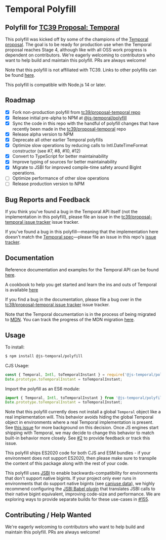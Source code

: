 # Temporal Polyfill

## Polyfill for [TC39 Proposal: Temporal](https://github.com/tc39/proposal-temporal)

This polyfill was kicked off by some of the champions of the [Temporal proposal](https://github.com/tc39/proposal-temporal).
The goal is to be ready for production use when the Temporal proposal reaches Stage 4, although like with all OSS work progress is dependent on contributors.
We're eagerly welcoming to contributors who want to help build and maintain this polyfill.
PRs are always welcome!

Note that this polyfill is not affiliated with TC39. Links to other polyfills can be found [here](https://github.com/tc39/proposal-temporal/tree/main/#polyfill).

This polyfill is compatible with Node.js 14 or later.

## Roadmap

- [x] Fork non-production polyfill from [tc39/proposal-temporal repo](https://github.com/tc39/proposal-temporal/tree/main/polyfill)
- [x] Release initial pre-alpha to NPM at [@js-temporal/polyfill](https://www.npmjs.com/package/@js-temporal/polyfill)
- [x] Sync the code in this repo with the handful of polyfill changes that have recently been made in the [tc39/proposal-temporal](https://github.com/tc39/proposal-temporal) repo
- [x] Release alpha version to NPM
- [x] Deprecate all other earlier Temporal polyfills
- [x] Optimize slow operations by reducing calls to Intl.DateTimeFormat constructor (see #7, #8, #10, #12)
- [x] Convert to TypeScript for better maintainability
- [x] Improve typing of sources for better maintainability
- [x] Migrate to JSBI for improved compile-time safety around BigInt operations.
- [ ] Optimize performance of other slow operations
- [ ] Release production version to NPM

## Bug Reports and Feedback

If you think you've found a bug in the Temporal API itself (not the implementation in this polyfill), please file an issue in the [tc39/proposal-temporal issue tracker](https://github.com/tc39/proposal-temporal/issues) issue tracker.

If you've found a bug in this polyfill&mdash;meaning that the implementation here doesn't match the [Temporal spec](https://tc39.es/proposal-temporal/)&mdash;please file an issue in this repo's [issue tracker](https://github.com/js-temporal/temporal-polyfill/issues).

## Documentation

Reference documentation and examples for the Temporal API can be found [here](https://tc39.es/proposal-temporal/docs/index.html).

A cookbook to help you get started and learn the ins and outs of Temporal is available [here](https://tc39.es/proposal-temporal/docs/index.html)

If you find a bug in the documentation, please file a bug over in the [tc39/proposal-temporal issue tracker](https://github.com/tc39/proposal-temporal/issues) issue tracker.

Note that the Temporal documentation is in the process of being migrated to [MDN](https://developer.mozilla.org/en-US/docs/Web/JavaScript).
You can track the progress of the MDN migration [here](https://github.com/tc39/proposal-temporal/issues/1449).

## Usage

To install:

```bash
$ npm install @js-temporal/polyfill
```

CJS Usage:

```javascript
const { Temporal, Intl, toTemporalInstant } = require('@js-temporal/polyfill');
Date.prototype.toTemporalInstant = toTemporalInstant;
```

Import the polyfill as an ES6 module:

```javascript
import { Temporal, Intl, toTemporalInstant } from '@js-temporal/polyfill';
Date.prototype.toTemporalInstant = toTemporalInstant;
```

Note that this polyfill currently does not install a global `Temporal` object like a real implementation will.
This behavior avoids hiding the global Temporal object in environments where a real Temporal implementation is present.
See [this issue](https://github.com/tc39/proposal-temporal/issues/778) for more background on this decision.
Once JS engines start shipping with Temporal, we may decide to change this behavior to match built-in behavior more closely.
See [#2](https://github.com/js-temporal/temporal-polyfill/issues/2) to provide feedback or track this issue.

This polyfill ships ES2020 code for both CJS and ESM bundles - if your
environment does not support ES2020, then please make sure to transpile the
content of this package along with the rest of your code.

This polyfill uses [JSBI](https://github.com/GoogleChromeLabs/jsbi) to enable backwards-compatibility for environments that don't support native bigints. If your project only ever runs in environments that do support native bigints (see [caniuse data](https://caniuse.com/bigint)), we highly recommend configuring the [JSBI Babel plugin](https://github.com/GoogleChromeLabs/babel-plugin-transform-jsbi-to-bigint) that translates JSBI calls to their native bigint equivalent, improving code-size and performance. We are exploring ways to provide separate builds for these use-cases in [#155](https://github.com/js-temporal/temporal-polyfill/issues/155).

## Contributing / Help Wanted

We're eagerly welcoming to contributors who want to help build and maintain this polyfill.
PRs are always welcome!
